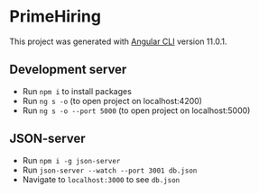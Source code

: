 # PrimeHiring

This project was generated with [Angular CLI](https://github.com/angular/angular-cli) version 11.0.1.

## Development server

- Run `npm i` to install packages
- Run `ng s -o` (to open project on localhost:4200)
- Run `ng s -o --port 5000` (to open project on localhost:5000)

## JSON-server

- Run `npm i -g json-server`
- Run `json-server --watch --port 3001 db.json`
- Navigate to `localhost:3000` to see `db.json`
